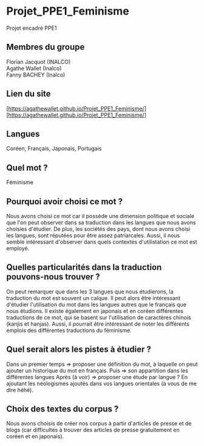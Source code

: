 # Projet_PPE1_Feminisme
Projet encadré PPE1 

## Membres du groupe
Florian Jacquot (INALCO)  
Agathe Wallet (Inalco)  
Fanny BACHEY (Inalco)

## Lien du site
[https://agathewallet.github.io/Projet_PPE1_Feminisme/][https://agathewallet.github.io/Projet_PPE1_Feminisme/]

## Langues
Coréen, Français, Japonais, Portugais


## Quel mot ? 
Féminisme

## Pourquoi avoir choisi ce mot ? 
Nous avons choisi ce mot car il possède une dimension politique et sociale que l'on peut observer dans sa traduction dans les langues que nous avons choisies d'étudier. 
De plus, les sociétés des pays, dont nous avons choisi les langues, sont réputées pour être assez patriarcales. 
Aussi, il nous semble intéressant d'observer dans quels contextes d'utilistation ce mot est employé.  

## Quelles particularités dans la traduction pouvons-nous trouver ? 
On peut remarquer que dans les 3 langues que nous étudierons, la traduction du mot est souvent un calque. Il peut alors être intéressant d'étudier l'utilisation du mot dans les langues 
autres que le français que nous étudions. Il existe également en japonais et en coréen différentes traductions de ce mot, qui se basent sur l'utilisation de caractères chinois (kanjis et hanjas). 
Aussi, il pourrait être intéressant de noter les différents emplois des différentes traductions du féminisme. 

## Quel serait alors les pistes à étudier ? 
Dans un premier temps => proposer une définition du mot, à laquelle on peut ajouter un historique du mot en français. 
Puis => son appartition dans les différentes langues 
Après (à voir) => proposer une étude par langue ? En ajoutant les néologismes ajoutés dans vos langues orientales (à vous de me dire héhé). 

## Choix des textes du corpus ? 
Nous avons choisis de créer nos corpus à partir d'articles de presse et de blogs (car difficultés à trouver des articles de presse gratuitement en coréen et en japonais). 
